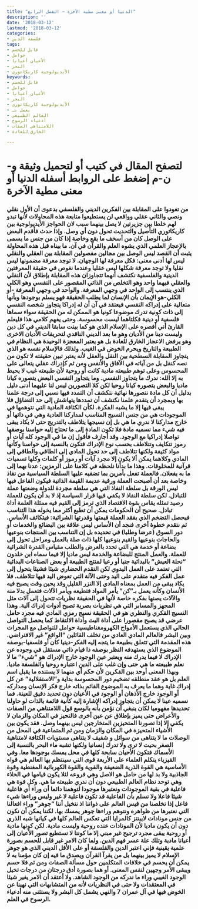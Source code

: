 ```yaml
---
title: "الدنيا أو معنى مطية الآخرة – الفصل الرابع"
description: ''
date: '2018-03-12'
lastmod: '2018-03-12'
categories:
- فلسفة الدين
tags:
- قابل للحسم
- حوامل
- الأعيان أعيانا
- البحر
- الأيديولوجية كاريكاتوري
keywords:
- قابل للحسم
- حوامل
- الأعيان أعيانا
- البحر
- الأيديولوجية كاريكاتوري
- يعمل بـ
- العالم الطبيعي
- أدعياء الرسوخ
- اللامتناهي الصفات
- الخارق للعادة

---
```

# **لتصفح المقال في كتيب أو لتحميل وثيقة و-ن-م إضغط على الروابط أسفله** **الدنيا أو معنى مطية الآخرة**

### من تعودوا على المقابلة بين الفكرين الديني والفلسفي بدعوى أن الأول نقلي ونصي والثاني عقلي وواقعي لن يستطيعوا متابعة هذه المحاولات لأنها تبدو لهم خلطا بين جزيرتين لا يصل بينهما سبب لان الحواجز الأيديولوجية بين كاريكاتوري التأصيل والتحديث تحول دون أي وصل. وإذا حدث فأقدم البعض على الوصل كان من أسخف ما يقع وخاصة إذا كان من جنس ما يسمى بالإعجاز العلمي الذي يشوه العلم والقرآن في آن. ما بيناه قبل هذه المحاولة يثبت أن القصد ليس الوصل بين مجالين مفصولين المقابلة بين العقلي والنقلي ليس لها أدنى معنى: فكل معرفة لها الوجهان. لا توجد معرفة مضمونها ليس نقليا ولا توجد معرفة شكلها ليس عقليا وعندما نغوص في حقيقة المعرفتين الدينية والفلسفية نكتشف أنهما تتجاوزان هذه المقابلة بإطلاق لأن النقلي والعقلي فيهما واحد وهو التخلص من الذاتي المقصور على النفسي وهو الكلي الذي ينتسب إلى الواحد في وجهي المعرفة. والواحد في وجهي المعرفة -أو الكلي-هو الإيمان بأن الإنسان لما يطلب الحقيقة فهو يسلم بوجودها وبأنها متعالية على إدراكه النفسي فيعتقد في آن أن له إدراكا يتجاوز شخصه النفسي إلى ذات كونية تدرك موضوعا كونيا هو الممكن له من الحقيقة سواء سماها فلسفية أو دينية فكلتاهما ليست محسوسة. وحتى يفهم كلامي هذا فليعلم القارئ أني أقصره على الإسلام الذي هو كما بينت سابقا الديني في كل دين وليست دينا من الأديان وهو ما بعد الديني الناقدي لتحريفات الأديان الاخرى وهو يرفض الاعجاز الخارق للعادة بل هو يعتبر المعجزة الوحيدة هي النظام في الطبيعة والتاريخ ويحرم الخوض في الغيب. ولذلك فالإسلام نفسه هو الذي يتجاوز المقابلة السطحية بين النقل والعقل لأنه يعتبر تبين حقيقته لا تكون من نصه كنقل بل من آياته في الآفاق والأنفس ومن ثم كإدراك عقلي يتعالى على المحسوس وعلى توهم طبيعته مادية كانت أو روحية لأن طبيعته غيب لا يحيط به إلا الله: ندرك ما يتجاوز النفسي. وما يتجاوز النفسي البعض يتصوره كيانا ماديا والبعض يتصوره كيانا روحيا لكن كلا التصورين ليس لنا عليهما أدنى دليل بدليل أن كل مادة نتصورها نهائية نتكشف أن التمدد فيها نسبي إلى درجة علمنا بها وبمجرد أن يتقدم علمنا نكتشف أن تمددها يتهاشش إلى حد التضاؤل فلا يبقى فيها إلا ما يشبه الفكرة. لكأن الكثافة المادية التي نتوهمها في الموجودات هي من جنس النسيج المناسب لمداركنا العادية وهي في ذاتها أو خارج مداركنا لا ندري ما هي بل إن نسيجها يتلاطف بالتدريج حتى لا يكاد يبقى فيه شيء مما نسميه مادة فلا تكون المادة إلى ما تحتاج إليه حواسنا بوصفها تواصلا إدراكيا مع الوجود. وقد أجازف فأقول إن ما في الوجود كله آيات أو رموز تتكايف وتتلاطف بحسب نوع الإدراك فتكون بالنسبة إلى حواسنا وكأنها مواد كثيفة ولكنها تتلاطف إلى حد تحول المادي إلى الطاقي والطاقي إلى المادي وكلاهما يمكن ألا يكون إلا مجرد آيات أو رموز أو كلمات وكلها تسميات قرآنية للمخلوقات. وهذا ما بدأنا نلحظه في كلامنا على الرمزين: عدنا بهما إلى ما به يفعلان. فالعملة تفعل بأمرين بما تضفيه عليها السلطة السياسية من نفاذ وخاصة بعد أن أصبحت العملة ورقية عديمة القيمة الذاتية فيكون الفاعل فيها ليس الورقة بل سلطة النفاذ التي هي سلطة مجردة للدولة وضعتها عملة للتبادل. لكن سلطة النفاذ لا يكفي فيها قرار السياسة إذ لا بد أن يكون للعملة رصيد تمثله يقاس بقوة الاقتصاد الذي ترمز إلى القيم فيه ممثلة العلمة أداة تبادل. صحيح أن الحكومات يمكن أن تطبع أكثر مما يخوله هذا التناسب فيحصل التضخم الذي يفقد العملة قيمتها وقدرتها الشرائية: فيتكاثف الأساس. ثم نتقدم خطوة أخرى فنجد أن الأساس ليس علاقة بين البضائع والخدمات أو دور السوق (عرضا وطلبا) في تحديده بل إن التناسب بين المنتجات بنوعيها والحاجات بنوعيها والقيم بنوعيها كلها ذات صلة بالعمل ومراحل تحول إلى بضاعة أو خدمة هي التي تحدد بالعرض والطلب مقياس القدرة الشرائية للعملة. والعمل المنتج للبضاعة والخدمة ليس ماديا إلا فيما سماه ابن خلدون “نحلة العيش” بالبدائية جنيا أو رعيا لمنتج الطبيعة أو بعض الصناعات البدائية التي تعتمد على العمل اليدوي لكن التقدم الحضاري شيئا فشيئا يتحول إلى عمل الفكر فيه متقدم على اليد وحتى الآلة التي تعوض اليد فيها تتلاطف. فلا يكاد يبقى من العمل بمعناه المادي إلا النزر القليل وقد يحين وقت يصبح فيه الأنسان وكأنه يعمل بـ”كن” يأمر المواد فتطيعه ويأمر الآلات فتعمل بدلا منه والآلات يصنها بفكره خاصة لأنها في الحقيقة نظريات تتحول إلى آلات مثل المجهز والمسابر التي هي نظريات بصرية تصبح أدوات إدراك آلية. وهذا النسيج الفكري والنظري هو في الحقيقة نسيج رمزي المادي فيه مجرد حامل عرضي قد يصبح مقصورا على أداة البث وأداة الالتقاط كما يحصل التواصل الحالي الذي يستعمل الأمواج الكهرومغناطيسية حوامل للتواصل مع المجرات وبين البشر فالعالم المادي العادي من تخلف القائلين “الواقع” غير الافتراضي. هذه المقدمة التي تتعلق بطبيعة ما يتجه إليه الفكر-دينيا كان أو فلسفيا-بوصفه الموضوع الذي يستهدفه النظر بوصفه ذا قيام ذاتي مستقل في وجوده عن الإدراك لا فيما يدرك منه ويعتبر عين الوجود خارج الإدراك هو “شيء” ما لا نعلم طبيعته ما هي حتى وإن غلب على الدين اعتباره روحيا والفلسفة ماديا. وبهذا المعنى أوحد بين الفكرين لأن حكم أي منهما لا يستنده ما يقبل اسم العلم بل هو عقد منطلقه تضخيم دور المحسوسة بداية و”الاستقلالية” عن كل إدراك غاية وهما ما يعرف به الموضوع القائم بذاته خارج فكر الإنسان ومداركه أو الوجود خارج الأذهان أو الوجود في الأعيان دون تحديد دقيق للعينة. فما نسميه عينا لا يمكن أن يتجاوز إدراكه الإشارة إليه كأنية قائمة بالذات لو حاولنا تحديدها مفهوميا لكان ينبغي أن نؤمن بأنه بالوسع قول اللامتناهي من الصفات والأعراض حتى يميز بإطلاق عن عين أخرى فالتحيز في المكان والزمان لا يكفي إلا إذا تصورنا المتحيزين المتخارجين ليس بينهما وصل. فقد يكون بين الأشياء المتحيزة في المكان والزمان ومن ثم المتماعية في المحل من الوصلات ما لا يتناهى من سوائل و شفيف لا يتناهى مستويات الكثافة لامتناهية الصغر بحيث لا ترى ولا تدرك إنسانيا ولكنها تشبه ماء البحر بالنسبة إلى الأسماك فتكون الأحيان سابحة كلها في محل يمسك بوجودها معا. وفي الفيزياء يتكلم العلماء على الأربعة قوى التي سينتظم بها العالم هي قواه الأساسية هي القوة الذرية الضعيفة والقوية والقوة الكهربائية المغنطية وقوة الجاذبية ولا بد لها من حامل هو الاصل وهي فروعه لئلا يكون قيامها في الخلاء وهي توحد نظام العالم الطبيعي دون أن ندري طبيعته ما هي. وكل قوة هي فاعلية في بقية الموجودات ونعتبرها موجودا لتوهمنا دائما أن وراء أي فاعلية شيئا فاعلا ولا نسلم بأن الفاعلية قد تكون فاعلية لا غير وليس وراءها شيء فاعل إذا تخلصنا من قيس العالم على ذواتنا اذ نتخيل أننا “جوهر” وراء افعالنا التي نعتبرها من ظواهره ونتوهم وراءها جوهر يمسك بها. لكننا يمكن أن نكون من جنس مونادات لايبنتز كالمرايا التي تعكس العالم كلها في كيانها شبه الذري دون أن يكون ماديا لأن المونادات عنده روحية وليست مادية. لكن كونها مادية أو روحية يبقى مجرد ترجيح غير مبني إلا ما كوننا لا نستطيع تصور الأعيان إلى أعيانا مادية وتلك علة عسر فهم الدين. ولما كان الامر غير قابل للحسم بصورة علمية يقينية فإني اعتبر الدين والفلسفة أو على الأقل الديني الذي هو جوهر الإسلام لا يميز بينهما بل من يقرآ القرآن ويصدق ما فيه إن كان مؤمنا به لا يمكن أن يحسم في خلافات المتكلمين حول مسألة الصفات ومن ثم فلا حسم ويبقى الأمر وجهين لنفس المعنى. أو هما بصورة أدق درجتان من درجات تخيل الوجود الغيبي وراء ما ندركه من الوجود الشاهد. ولا أعتقد أن الامر يغير شيئا في المعتقدات ولا حتى في النظريات لأنه من المتشابهات التي نهينا عن الخوض فيها في آل عمران 7 والنهي يشمل كل البشر ولا يستثنى منه أدعياء الرسوخ في العلم.

###
